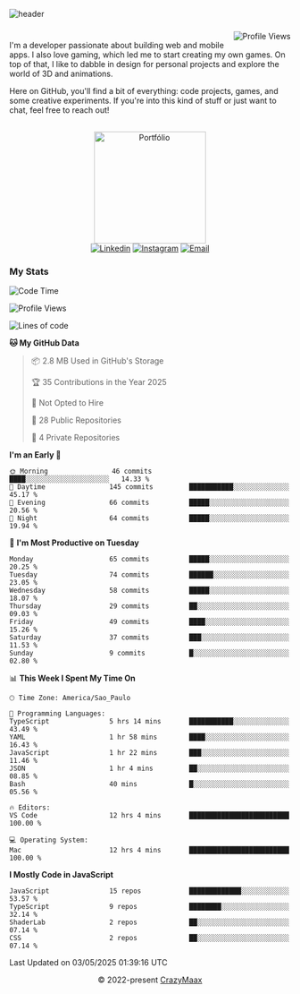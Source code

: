 ![header](https://github.com/user-attachments/assets/b00bb293-d5d2-40e2-b030-18682d9611b7)
###
<img align="right" src="https://komarev.com/ghpvc/?username=crazymaax&color=AE82CE&label=Profile+views" alt="Profile Views">

#
<div align="left">
I'm a developer passionate about building web and mobile apps. I also love gaming, which led me to start creating my own games. On top of that, I like to dabble in design for personal projects and explore the world of 3D and animations.

Here on GitHub, you'll find a bit of everything: code projects, games, and some creative experiments. If you're into this kind of stuff or just want to chat, feel free to reach out!

</div>

##

<div align="center">
  <a href="https://portfolio-max-crazymaax.vercel.app/" target="_blank"><img
      height="200em"
      src="https://github.com/user-attachments/assets/12cd41c7-5753-421f-b3d3-1623c48de6d4"
      target="_blank" alt="Portfólio"></a>
  <div align="center">
    <a href="https://www.linkedin.com/in/maxmilan/" target="_blank"><img
        src="https://img.shields.io/badge/LinkedIn-0077B5?style=for-the-badge&logo=linkedin&logoColor=white"
        target="_blank" alt="Linkedin"></a>
    <a href="https://www.instagram.com/crazy_maax/" target="_blank"><img
        src="https://img.shields.io/badge/Instagram-E4405F?style=for-the-badge&logo=instagram&logoColor=white"
        target="_blank" alt="Instagram"></a>
    <a href="mailto:oliveira.maxmilan@gmail.com" target="_blank"><img
        src="https://img.shields.io/badge/Gmail-D14836?style=for-the-badge&logo=gmail&logoColor=white"
        target="_blank" alt="Email"></a>
  </div>
</div>

### My Stats
<!--START_SECTION:waka-->
![Code Time](http://img.shields.io/badge/Code%20Time-1%2C918%20hrs%2038%20mins-blue)

![Profile Views](http://img.shields.io/badge/Profile%20Views-0-blue)

![Lines of code](https://img.shields.io/badge/From%20Hello%20World%20I%27ve%20Written-145.1%20thousand%20lines%20of%20code-blue)

**🐱 My GitHub Data** 

> 📦 2.8 MB Used in GitHub's Storage 
 > 
> 🏆 35 Contributions in the Year 2025
 > 
> 🚫 Not Opted to Hire
 > 
> 📜 28 Public Repositories 
 > 
> 🔑 4 Private Repositories 
 > 
**I'm an Early 🐤** 

```text
🌞 Morning                46 commits          ████░░░░░░░░░░░░░░░░░░░░░   14.33 % 
🌆 Daytime                145 commits         ███████████░░░░░░░░░░░░░░   45.17 % 
🌃 Evening                66 commits          █████░░░░░░░░░░░░░░░░░░░░   20.56 % 
🌙 Night                  64 commits          █████░░░░░░░░░░░░░░░░░░░░   19.94 % 
```
📅 **I'm Most Productive on Tuesday** 

```text
Monday                   65 commits          █████░░░░░░░░░░░░░░░░░░░░   20.25 % 
Tuesday                  74 commits          ██████░░░░░░░░░░░░░░░░░░░   23.05 % 
Wednesday                58 commits          █████░░░░░░░░░░░░░░░░░░░░   18.07 % 
Thursday                 29 commits          ██░░░░░░░░░░░░░░░░░░░░░░░   09.03 % 
Friday                   49 commits          ████░░░░░░░░░░░░░░░░░░░░░   15.26 % 
Saturday                 37 commits          ███░░░░░░░░░░░░░░░░░░░░░░   11.53 % 
Sunday                   9 commits           █░░░░░░░░░░░░░░░░░░░░░░░░   02.80 % 
```


📊 **This Week I Spent My Time On** 

```text
🕑︎ Time Zone: America/Sao_Paulo

💬 Programming Languages: 
TypeScript               5 hrs 14 mins       ███████████░░░░░░░░░░░░░░   43.49 % 
YAML                     1 hr 58 mins        ████░░░░░░░░░░░░░░░░░░░░░   16.43 % 
JavaScript               1 hr 22 mins        ███░░░░░░░░░░░░░░░░░░░░░░   11.46 % 
JSON                     1 hr 4 mins         ██░░░░░░░░░░░░░░░░░░░░░░░   08.85 % 
Bash                     40 mins             █░░░░░░░░░░░░░░░░░░░░░░░░   05.56 % 

🔥 Editors: 
VS Code                  12 hrs 4 mins       █████████████████████████   100.00 % 

💻 Operating System: 
Mac                      12 hrs 4 mins       █████████████████████████   100.00 % 
```

**I Mostly Code in JavaScript** 

```text
JavaScript               15 repos            █████████████░░░░░░░░░░░░   53.57 % 
TypeScript               9 repos             ████████░░░░░░░░░░░░░░░░░   32.14 % 
ShaderLab                2 repos             ██░░░░░░░░░░░░░░░░░░░░░░░   07.14 % 
CSS                      2 repos             ██░░░░░░░░░░░░░░░░░░░░░░░   07.14 % 
```




 Last Updated on 03/05/2025 01:39:16 UTC
<!--END_SECTION:waka-->

<p align="center">&copy; 2022-present <a href="https://github.com/crazymaax404/" target="_blank">CrazyMaax</a>
